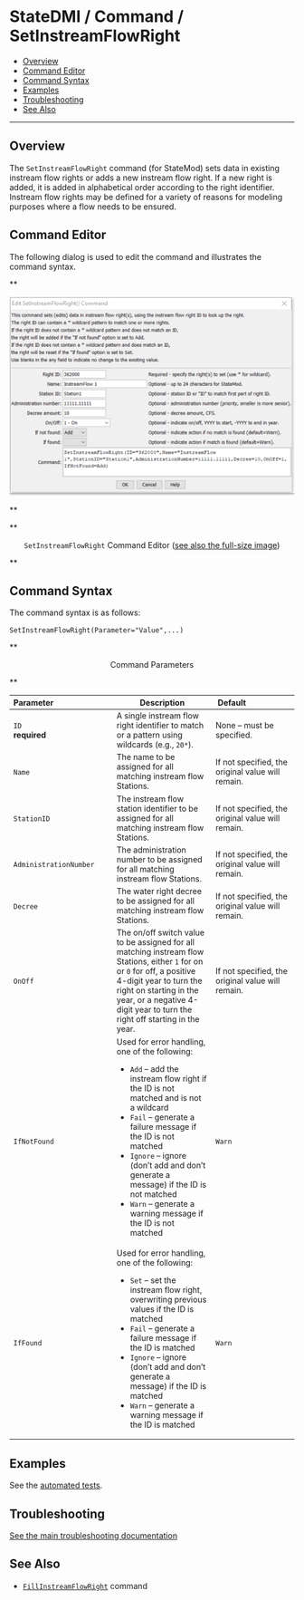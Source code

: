 # StateDMI / Command / SetInstreamFlowRight #

* [Overview](#overview)
* [Command Editor](#command-editor)
* [Command Syntax](#command-syntax)
* [Examples](#examples)
* [Troubleshooting](#troubleshooting)
* [See Also](#see-also)

-------------------------

## Overview ##

The `SetInstreamFlowRight` command (for StateMod)
sets data in existing instream flow rights or adds a new instream flow right.
If a new right is added, it is added in alphabetical order according to the right identifier.
Instream flow rights may be defined for a variety of reasons for modeling purposes where a flow needs to be ensured.

## Command Editor ##

The following dialog is used to edit the command and illustrates the command syntax.

**<p style="text-align: center;">
![SetInstreamFlowRight comand editor](SetInstreamFlowRight.png)
</p>**

**<p style="text-align: center;">
`SetInstreamFlowRight` Command Editor (<a href="../SetInstreamFlowRight.png">see also the full-size image</a>)
</p>**

## Command Syntax ##

The command syntax is as follows:

```text
SetInstreamFlowRight(Parameter="Value",...)
```
**<p style="text-align: center;">
Command Parameters
</p>**

| **Parameter**&nbsp;&nbsp;&nbsp;&nbsp;&nbsp;&nbsp;&nbsp;&nbsp;&nbsp;&nbsp;&nbsp;&nbsp;&nbsp;&nbsp;&nbsp;&nbsp;&nbsp;&nbsp;&nbsp;&nbsp;&nbsp;&nbsp;&nbsp;&nbsp;&nbsp;&nbsp; | **Description** | **Default**&nbsp;&nbsp;&nbsp;&nbsp;&nbsp;&nbsp;&nbsp;&nbsp;&nbsp;&nbsp;&nbsp;&nbsp;&nbsp;&nbsp;&nbsp;&nbsp;&nbsp;&nbsp;&nbsp;&nbsp; |
| --------------|-----------------|----------------- |
| `ID`<br>**required** | A single instream flow right identifier to match or a pattern using wildcards (e.g., `20*`). | None – must be specified. |
| `Name` | The name to be assigned for all matching instream flow Stations. | If not specified, the original value will remain. |
| `StationID` | The instream flow station identifier to be assigned for all matching instream flow Stations. | If not specified, the original value will remain. |
| `AdministrationNumber` | The administration number to be assigned for all matching instream flow Stations. | If not specified, the original value will remain. |
| `Decree` | The water right decree to be assigned for all matching instream flow Stations. | If not specified, the original value will remain. |
| `OnOff` | The on/off switch value to be assigned for all matching instream flow Stations, either `1` for on or `0` for off, a positive 4-digit year to turn the right on starting in the year, or a negative 4-digit year to turn the right off starting in the year. | If not specified, the original value will remain. |
| `IfNotFound` | Used for error handling, one of the following:<ul><li>`Add` – add the instream flow right if the ID is not matched and is not a wildcard</li><li>`Fail` – generate a failure message if the ID is not matched</li><li>`Ignore` – ignore (don’t add and don’t generate a message) if the ID is not matched</li><li>`Warn` – generate a warning message if the ID is not matched</li></ul> | `Warn` |
| `IfFound` | Used for error handling, one of the following:<ul><li>`Set` – set the instream flow right, overwriting previous values if the ID is matched</li><li>`Fail` – generate a failure message if the ID is matched</li><li>`Ignore` – ignore (don’t add and don’t generate a message) if the ID is matched</li><li>`Warn` – generate a warning message if the ID is matched</li></ul> | `Warn` |

## Examples ##

See the [automated tests](https://github.com/OpenCDSS/cdss-app-statedmi-test/tree/master/test/regression/commands/SetInstreamFlowRight).

## Troubleshooting ##

[See the main troubleshooting documentation](../../troubleshooting/troubleshooting.md)

## See Also ##

* [`FillInstreamFlowRight`](../FillInstreamFlowRight/FillInstreamFlowRight.md) command
